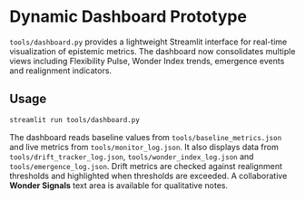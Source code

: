 # Dynamic Dashboard Prototype

`tools/dashboard.py` provides a lightweight Streamlit interface for real-time visualization of epistemic metrics. The dashboard now consolidates multiple views including Flexibility Pulse, Wonder Index trends, emergence events and realignment indicators.

## Usage

```bash
streamlit run tools/dashboard.py
```

The dashboard reads baseline values from `tools/baseline_metrics.json` and live metrics from `tools/monitor_log.json`.
It also displays data from `tools/drift_tracker_log.json`, `tools/wonder_index_log.json` and `tools/emergence_log.json`.
Drift metrics are checked against realignment thresholds and highlighted when thresholds are exceeded. A collaborative **Wonder Signals** text area is available for qualitative notes.
